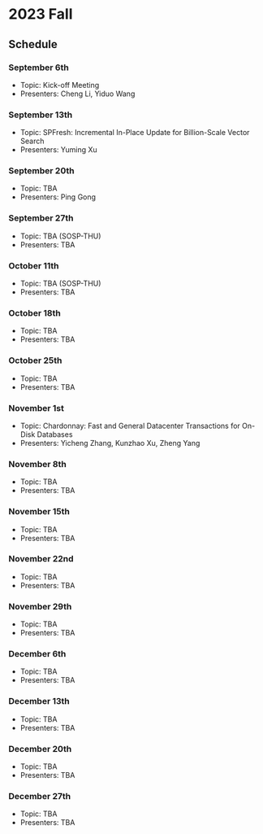 # 2023 Fall

## Schedule

### September 6th

- Topic: Kick-off Meeting
- Presenters: Cheng Li, Yiduo Wang

### September 13th

- Topic: SPFresh: Incremental In-Place Update for Billion-Scale Vector Search
- Presenters: Yuming Xu

### September 20th

- Topic: TBA
- Presenters: Ping Gong

### September 27th

- Topic: TBA (SOSP-THU)
- Presenters: TBA

### October 11th

- Topic: TBA (SOSP-THU)
- Presenters: TBA

### October 18th

- Topic: TBA
- Presenters: TBA

### October 25th

- Topic: TBA
- Presenters: TBA

### November 1st

- Topic: Chardonnay: Fast and General Datacenter Transactions for On-Disk Databases
- Presenters: Yicheng Zhang, Kunzhao Xu, Zheng Yang

### November 8th

- Topic: TBA
- Presenters: TBA

### November 15th

- Topic: TBA
- Presenters: TBA

### November 22nd

- Topic: TBA
- Presenters: TBA

### November 29th

- Topic: TBA
- Presenters: TBA

### December 6th

- Topic: TBA
- Presenters: TBA

### December 13th

- Topic: TBA
- Presenters: TBA

### December 20th

- Topic: TBA
- Presenters: TBA

### December 27th

- Topic: TBA
- Presenters: TBA

